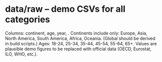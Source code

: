 # data/raw – demo CSVs for all categories
Columns: continent, age, year, <metric columns>. Continents include only: Europe, Asia, North America, South America, Africa, Oceania.
(Global should be derived in build scripts.) Ages: 18-24, 25-34, 35-44, 45-54, 55-64, 65+.
Values are plausible demo figures to be replaced with official data (OECD, Eurostat, ILO, WHO, etc.).
